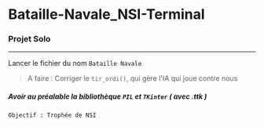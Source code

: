 # Bataille-Navale_NSI-Terminal

### Projet Solo 

____________________

Lancer le fichier du nom `Bataille Navale`

> A faire : Corriger le `tir_ordi()`, qui gère l'IA qui joue contre nous


##### Avoir au préalable la bibliothèque `PIL` et `TKinter` ( avec .ttk )


``` Objectif : Trophée de NSI ```
